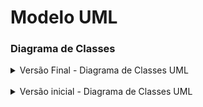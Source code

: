 # Modelo UML

### Diagrama de Classes

<details><summary>Versão Final - Diagrama de Classes UML</summary><p>

Link para [Arquivo .UML](https://netto-meli.github.io/w4g9-projeto-final/guide/modelos/assets/entity.uml "Diagrama de Classes UML"), 
se desejar abrir num editor externo.

Link da imagem do [Diagrama de Classes UML](https://netto-meli.github.io/w4g9-projeto-final/guide/modelos/images/entity.png "Diagrama de Classes UML"),
abrir em outra janela para poder visualizar melhor

![Diagrama de Classes UML](images/entity.png "Diagrama de Classes UML")

</p></details>
<br>
<details><summary>Versão inicial - Diagrama de Classes UML</summary><p>

![Versão do Diagrama de Classes UML inicial](images/ProjetoIntegrador.jpg "Versão do Diagrama de Classes UML inicial")

</p></details>